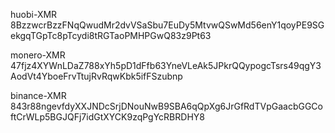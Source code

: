 huobi-XMR
8BzzwcrBzzFNqQwudMr2dvVSaSbu7EuDy5MtvwQSwMd56enY1qoyPE9SGekgqTGpTc8pTcydi8tRGTaoPMHPGwQ83z9Pt63

monero-XMR
47fjz4XYWnLDaZ788xYh5pD1dFfb63YneVLeAk5JPkrQQypogcTsrs49qgY3AodVt4YboeFrvTtujRvRqwKbk5ifFSzubnp

binance-XMR
843r88ngevfdyXXJNDcSrjDNouNwB9SBA6qQpXg6JrGfRdTVpGaacbGGCoftCrWLp5BGJQFj7idGtXYCK9zqPgYcRBRDHY8

